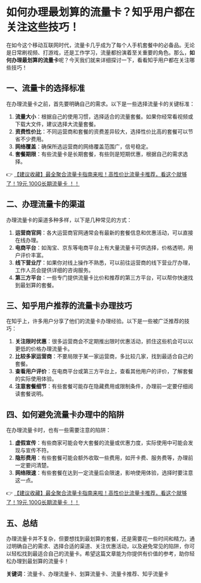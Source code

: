 # 如何办理最划算的流量卡？知乎用户都在关注这些技巧！

在如今这个移动互联网时代，流量卡几乎成为了每个人手机套餐中的必备品。无论是日常刷视频、打游戏，还是工作学习，流量都扮演着至关重要的角色。那么，**如何办理最划算的流量卡**呢？今天我们就来详细探讨一下，看看知乎用户都在关注哪些技巧！

## 一、流量卡的选择标准

在办理流量卡之前，首先要明确自己的需求。以下是一些选择流量卡的关键标准：

1. **流量大小**：根据自己的使用习惯，选择适合的流量套餐。如果你经常看视频或下载大文件，建议选择大流量套餐。
2. **资费性价比**：不同运营商和套餐的资费差异较大，选择性价比高的套餐可以节省不少费用。
3. **网络覆盖**：确保所选运营商的网络覆盖范围广，信号稳定。
4. **套餐期限**：有些流量卡是长期套餐，有些则是短期优惠，根据自己的需求选择。

👉 [【建议收藏】最全聚合流量卡指南来啦！高性价比流量卡推荐，看这个就够了！19元 100G长期流量卡 ！！](https://bit.ly/Liuliangka)

## 二、办理流量卡的渠道

办理流量卡的渠道多种多样，以下是几种常见的方式：

1. **运营商官网**：各大运营商官网通常会有最新的套餐信息和优惠活动，可以直接在线办理。
2. **电商平台**：如淘宝、京东等电商平台上有大量流量卡可供选择，价格透明，用户评价丰富。
3. **线下营业厅**：如果你对线上操作不熟悉，可以前往运营商的线下营业厅办理，工作人员会提供详细的咨询服务。
4. **第三方平台**：一些专门提供流量卡比价和推荐的第三方平台，可以帮你快速找到最划算的套餐。

## 三、知乎用户推荐的流量卡办理技巧

在知乎上，许多用户分享了他们的流量卡办理经验。以下是一些被广泛推荐的技巧：

1. **关注限时优惠**：很多运营商会不定期推出限时优惠活动，抓住这些机会可以以更低的价格办理流量卡。
2. **比较多家运营商**：不要局限于某一家运营商，多比较几家，找到最适合自己的套餐。
3. **查看用户评价**：在电商平台或第三方平台上，查看其他用户的评价，了解套餐的实际使用体验。
4. **注意套餐细节**：有些套餐可能存在隐藏费用或限制条件，办理前一定要仔细阅读套餐说明。

## 四、如何避免流量卡办理中的陷阱

在办理流量卡时，也有一些需要注意的陷阱：

1. **虚假宣传**：有些商家可能会夸大套餐的流量或优惠力度，实际使用中可能会发现与宣传不符。
2. **隐形费用**：有些套餐可能会额外收取一些费用，如开卡费、服务费等，办理前一定要问清楚。
3. **网络限速**：有些套餐在达到一定流量后会限速，影响使用体验，选择时要注意这一点。

👉 [【建议收藏】最全聚合流量卡指南来啦！高性价比流量卡推荐，看这个就够了！19元 100G长期流量卡 ！！](https://bit.ly/Liuliangka)

## 五、总结

办理流量卡并不复杂，但要想找到最划算的套餐，还是需要花一些时间和精力。通过明确自己的需求、选择合适的渠道、关注优惠活动，以及避免常见的陷阱，你可以轻松找到最适合自己的流量卡。希望这篇文章能为你提供有价值的参考，助你轻松办理到最划算的流量卡！

**关键词**：流量卡、办理流量卡、划算流量卡、流量卡推荐、知乎流量卡